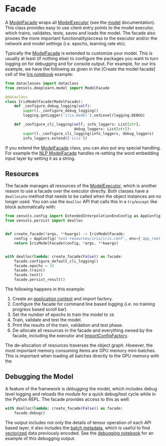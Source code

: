 # Facade

A [ModelFacade] wraps all [ModelExecutor] (see the [model] documentation).
This class provides easy to use client entry points to the model executor,
which trains, validates, tests, saves and loads the model.  The facade also
proxies the more important functionality/access to the executor and/or the
network and model settings (i.e. epochs, learning rate etc).

Typically the [ModelFacade] is extended to customize your model.  This is
usually at least (if nothing else) to configure the packages you want to turn
logging on for debugging and for console output.  For example, for our Iris
example, we have the following as given in the [Create the model facade] cell
of the [Iris notebook] example:
```python
from dataclasses import dataclass
from zensols.deeplearn.model import ModelFacade

@dataclass
class IrisModelFacade(ModelFacade):
    def _configure_debug_logging(self):
        super()._configure_debug_logging()
        logging.getLogger('iris.model').setLevel(logging.DEBUG)

    def _configure_cli_logging(self, info_loggers: List[str],
                               debug_loggers: List[str]):
        super()._configure_cli_logging(info_loggers, debug_loggers)
        info_loggers.extend(['iris'])
```

If you extend the [ModelFacade] class, you can also put any special handling.
For example the [NLP ModelFacade] handles re-setting the word embedding input
layer by setting it as a string.


## Resources

The facade manages all resources of the [ModelExecutor], which is another
reason to use a facade over the executor directly.  Both classes have a
`deallocate` method that needs to be called when the object instances are no
longer used.  You can use the `dealloc` API that calls this in a `try`/`except`
like block automatically with:
```python
from zensols.config import ExtendedInterpolationEnvConfig as AppConfig
from zensols.persist import dealloc


def create_facade(*args, **kwargs) -> IrisModelFacade:
    config = AppConfig('test-resources/iris/iris.conf', env={'app_root': '.'})
    return IrisModelFacade(config, *args, **kwargs)


with dealloc(lambda: create_facade(False)) as facade:
	facade.configure_default_cli_logging()
	facade.epochs = 10
	facade.train()
	facade.test()
	facade.persist_result()
```
The following happens in this example:
1. Create an [application context] and import factory.
1. Configure the facade for command line based logging (i.e. no training
   progress based scroll bar).
1. Set the number of epochs to train the model to `10`.
1. Train, validate and test the model.
1. Print the results of the train, validation and test phase.
1. De-allocate all resources in the facade and everything owned by the facade,
   including the executor and [ImportConfigFactory].

The de-allocation of resources traverses the object graph.  However, the most
important memory consuming items are GPU memory mini-batches.  This is
important when loading all batches directly to the GPU memory with the


## Debugging the Model

A feature of the framework is *debugging* the model, which includes debug level
logging and reloads the module for a quick debug/test cycle while in the Python
REPL.  The facade provides access to this as well:
```python
with dealloc(lambda: create_facade(False)) as facade:
	facade.debug()
```
The output includes not only the details of tensor operation of each API based
layer, it also includes the [batch metadata], which is useful to find
[vectorized] data previously encoded.  See the [debugging notebook] for an
example of this debugging output.


<!-- links -->
[Iris notebook]: https://github.com/plandes/deeplearn/blob/master/notebook/iris.ipynb
[NLP ModelFacade]: https://plandes.github.io/deepnlp/api/zensols.deepnlp.model.html#zensols.deepnlp.model.facade.ModelFacade
[application context]: https://plandes.github.io/util/doc/config.html#application-context
[ImportConfigFactory]: https://plandes.github.io/util/api/zensols.config.html#zensols.config.factory.ImportConfigFactory
[debugging notebook]: https://github.com/plandes/deeplearn/tree/master/notebook/debug.ipynb

[vectorized]: preprocess.html#vectorizers
[model]: model.md
[batch metadata]: model.html#network-model
[ModelFacade]: ../api/zensols.deeplearn.model.html#zensols.deeplearn.model.facade.ModelFacade
[ModelExecutor]: ../api/zensols.deeplearn.model.html#zensols.deeplearn.model.executor.ModelExecutor
